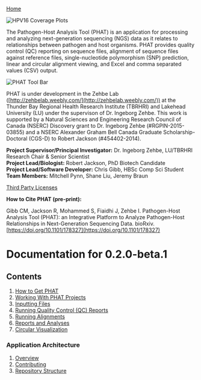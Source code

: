 [Home](https://chgibb.github.io/PHATDocs/)

![HPV16 Coverage Plots](https://chgibb.github.io//PHATDocs/docs/releases/0.1.0-beta.1/covHPV16white.png)

The Pathogen-Host Analysis Tool (PHAT) is an application for processing and analyzing next-generation sequencing (NGS) data as it relates to relationships between pathogen and host organisms. PHAT provides quality control (QC) reporting on sequence files, alignment of sequence files against reference files, single-nucleotide polymorphism (SNP) prediction, linear and circular alignment viewing, and Excel and comma separated values (CSV) output.

![PHAT Tool Bar](https://chgibb.github.io//PHATDocs/docs/releases/0.2.0-beta.1/PHATtoolbar.png)

PHAT is under development in the Zehbe Lab ([http://zehbelab.weebly.com/](http://zehbelab.weebly.com/)) at the Thunder Bay Regional Health Research Institute (TBRHRI) and Lakehead University (LU) under the supervison of Dr. Ingeborg Zehbe. This work is supported by a Natural Sciences and Engineering Research Council of Canada (NSERC) Discovery grant to Dr. Ingeborg Zehbe (#RGPIN-2015-03855) and a NSERC Alexander Graham Bell Canada Graduate Scholarship-Doctoral (CGS-D) to Robert Jackson (#454402-2014).

**Project Supervisor/Principal Investigator:** Dr. Ingeborg Zehbe, LU/TBRHRI Research Chair & Senior Scientist    
**Project Lead/Biologist:** Robert Jackson, PhD Biotech Candidate    
**Project Lead/Software Developer:** Chris Gibb, HBSc Comp Sci Student  
**Team Members:** Mitchell Pynn, Shane Liu, Jeremy Braun

[Third Party Licenses](https://chgibb.github.io/PHATDocs/docs/releases/0.2.0-beta.1/thirdParty)

**How to Cite PHAT (pre-print):**

Gibb CM, Jackson R, Mohammed S, Fiaidhi J, Zehbe I. Pathogen-Host Analysis Tool (PHAT): an Integrative Platform to Analyze Pathogen-Host Relationships in Next-Generation Sequencing Data. bioRxiv. [https://doi.org/10.1101/178327](https://doi.org/10.1101/178327)

# Documentation for 0.2.0-beta.1
## Contents
1. [How to Get PHAT](https://chgibb.github.io/PHATDocs/docs/releases/0.2.0-beta.1/howToGetPHAT)
2. [Working With PHAT Projects](https://chgibb.github.io/PHATDocs/docs/releases/0.2.0-beta.1/projects)
3. [Inputting Files](https://chgibb.github.io/PHATDocs/docs/releases/0.2.0-beta.1/inputtingFiles)
4. [Running Quality Control (QC) Reports](https://chgibb.github.io/PHATDocs/docs/releases/0.2.0-beta.1/QCReports)
5. [Running Alignments](https://chgibb.github.io/PHATDocs/docs/releases/0.2.0-beta.1/runningAlignments)
6. [Reports and Analyses](https://chgibb.github.io/PHATDocs/docs/releases/0.2.0-beta.1/reportsAndAnalyses)
7. [Circular Visualization](https://chgibb.github.io/PHATDocs/docs/releases/0.2.0-beta.1/circularVisualization)

### Application Architecture
1. [Overview](https://chgibb.github.io/PHATDocs/docs/releases/0.2.0-beta.1/archOverview)
2. [Contributing](https://chgibb.github.io/PHATDocs/docs/releases/0.2.0-beta.1/contributingGuide)
3. [Repository Structure](https://chgibb.github.io/PHATDocs/docs/releases/0.2.0-beta.1/repoStructure)
